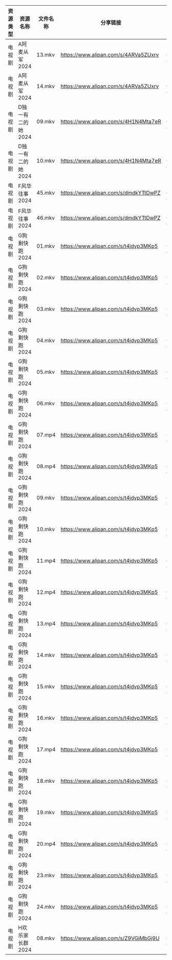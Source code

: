 | 资源类型 | 资源名称        | 文件名称   | 分享链接                                 | 更新时间                |
| ---- | ----------- | ------ | ------------------------------------ | ------------------- |
| 电视剧  | A阿麦从军2024   | 13.mkv | https://www.alipan.com/s/4ARVa5ZUxrv | 2024-02-05 00:05:09 |
| 电视剧  | A阿麦从军2024   | 14.mkv | https://www.alipan.com/s/4ARVa5ZUxrv | 2024-02-05 00:05:08 |
| 电视剧  | D独一有二的她2024 | 09.mkv | https://www.alipan.com/s/4H1N4Mta7eR | 2024-02-05 00:05:15 |
| 电视剧  | D独一有二的她2024 | 10.mkv | https://www.alipan.com/s/4H1N4Mta7eR | 2024-02-05 00:05:15 |
| 电视剧  | F风华往事2024   | 45.mkv | https://www.alipan.com/s/dmdkYTtDwPZ | 2024-02-05 00:05:20 |
| 电视剧  | F风华往事2024   | 46.mkv | https://www.alipan.com/s/dmdkYTtDwPZ | 2024-02-05 00:05:20 |
| 电视剧  | G狗剩快跑2024   | 01.mkv | https://www.alipan.com/s/t4jdvp3MKp5 | 2024-02-05 00:05:29 |
| 电视剧  | G狗剩快跑2024   | 02.mkv | https://www.alipan.com/s/t4jdvp3MKp5 | 2024-02-05 00:05:29 |
| 电视剧  | G狗剩快跑2024   | 03.mkv | https://www.alipan.com/s/t4jdvp3MKp5 | 2024-02-05 00:05:29 |
| 电视剧  | G狗剩快跑2024   | 04.mkv | https://www.alipan.com/s/t4jdvp3MKp5 | 2024-02-05 00:05:28 |
| 电视剧  | G狗剩快跑2024   | 05.mkv | https://www.alipan.com/s/t4jdvp3MKp5 | 2024-02-05 00:05:28 |
| 电视剧  | G狗剩快跑2024   | 06.mkv | https://www.alipan.com/s/t4jdvp3MKp5 | 2024-02-05 00:05:28 |
| 电视剧  | G狗剩快跑2024   | 07.mp4 | https://www.alipan.com/s/t4jdvp3MKp5 | 2024-02-05 00:05:27 |
| 电视剧  | G狗剩快跑2024   | 08.mp4 | https://www.alipan.com/s/t4jdvp3MKp5 | 2024-02-05 00:05:27 |
| 电视剧  | G狗剩快跑2024   | 09.mkv | https://www.alipan.com/s/t4jdvp3MKp5 | 2024-02-05 00:05:27 |
| 电视剧  | G狗剩快跑2024   | 10.mkv | https://www.alipan.com/s/t4jdvp3MKp5 | 2024-02-05 00:05:26 |
| 电视剧  | G狗剩快跑2024   | 11.mp4 | https://www.alipan.com/s/t4jdvp3MKp5 | 2024-02-05 00:05:26 |
| 电视剧  | G狗剩快跑2024   | 12.mp4 | https://www.alipan.com/s/t4jdvp3MKp5 | 2024-02-05 00:05:26 |
| 电视剧  | G狗剩快跑2024   | 13.mp4 | https://www.alipan.com/s/t4jdvp3MKp5 | 2024-02-05 00:05:25 |
| 电视剧  | G狗剩快跑2024   | 14.mkv | https://www.alipan.com/s/t4jdvp3MKp5 | 2024-02-05 00:05:25 |
| 电视剧  | G狗剩快跑2024   | 15.mkv | https://www.alipan.com/s/t4jdvp3MKp5 | 2024-02-05 00:05:25 |
| 电视剧  | G狗剩快跑2024   | 16.mkv | https://www.alipan.com/s/t4jdvp3MKp5 | 2024-02-05 00:05:24 |
| 电视剧  | G狗剩快跑2024   | 17.mp4 | https://www.alipan.com/s/t4jdvp3MKp5 | 2024-02-05 00:05:24 |
| 电视剧  | G狗剩快跑2024   | 18.mkv | https://www.alipan.com/s/t4jdvp3MKp5 | 2024-02-05 00:05:24 |
| 电视剧  | G狗剩快跑2024   | 19.mkv | https://www.alipan.com/s/t4jdvp3MKp5 | 2024-02-05 00:05:23 |
| 电视剧  | G狗剩快跑2024   | 20.mp4 | https://www.alipan.com/s/t4jdvp3MKp5 | 2024-02-05 00:05:23 |
| 电视剧  | G狗剩快跑2024   | 23.mkv | https://www.alipan.com/s/t4jdvp3MKp5 | 2024-02-05 00:05:23 |
| 电视剧  | G狗剩快跑2024   | 24.mkv | https://www.alipan.com/s/t4jdvp3MKp5 | 2024-02-05 00:05:22 |
| 电视剧  | H欢乐家长群2024  | 08.mkv | https://www.alipan.com/s/Z9VGiMbGj9U | 2024-02-05 00:05:32 |
